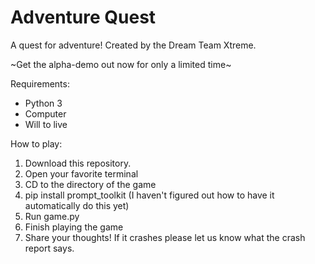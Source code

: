 # Adventure Quest
A quest for adventure! Created by the Dream Team Xtreme.

\~Get the alpha-demo out now for only a limited time~


Requirements: 
*  Python 3
*  Computer
*  Will to live

How to play:
1.  Download this repository.
2.  Open your favorite terminal
3.  CD to the directory of the game
4.  pip install prompt_toolkit (I haven't figured out how to have it automatically do this yet)
5.  Run game.py
6.  Finish playing the game
7.  Share your thoughts! If it crashes please let us know what the crash report says.
